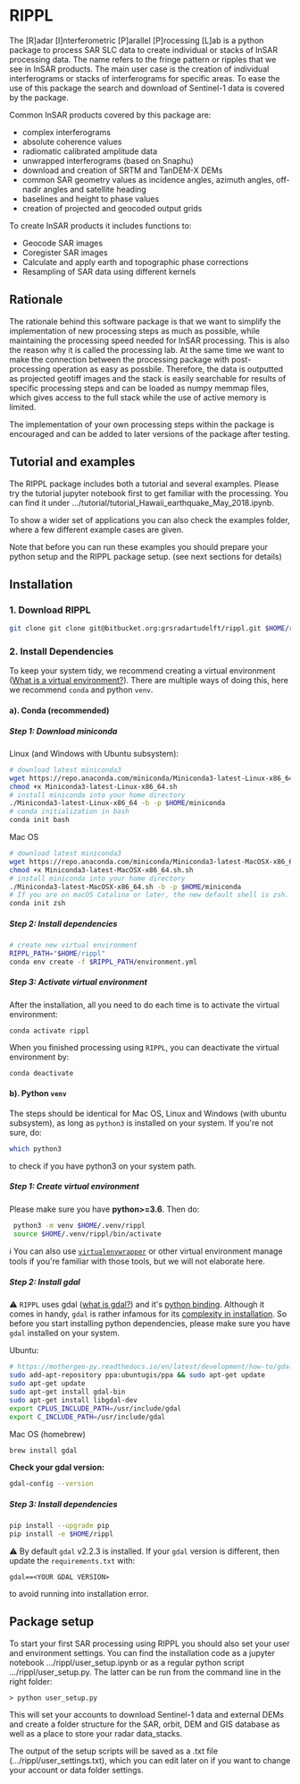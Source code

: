# RIPPL

The [R]adar [I]nterferometric [P]arallel [P]rocessing [L]ab is a python package to process SAR SLC data to create
individual or stacks of InSAR processing data. The name refers to the fringe pattern or ripples that we see
in InSAR products. The main user case is the creation of individual interferograms or stacks of interferograms
for specific areas. To ease the use of this package the search and download of Sentinel-1 data is covered by
the package. 

Common InSAR products covered by this package are: 
- complex interferograms
- absolute coherence values
- radiomatic calibrated amplitude data
- unwrapped interferograms (based on Snaphu)
- download and creation of SRTM and TanDEM-X DEMs
- common SAR geometry values as incidence angles, azimuth angles, off-nadir angles and satellite heading
- baselines and height to phase values
- creation of projected and geocoded output grids 

To create InSAR products it includes functions to:
- Geocode SAR images
- Coregister SAR images
- Calculate and apply earth and topographic phase corrections
- Resampling of SAR data using different kernels

## Rationale 

The rationale behind this software package is that we want to simplify the implementation of new processing
steps as much as possible, while maintaining the processing speed needed for InSAR processing. This is also
the reason why it is called the processing lab. At the same time we want to make the connection between 
the processing package with post-processing operation as easy as possbile. Therefore, the data is outputted
as projected geotiff images and the stack is easily searchable for results of specific processing steps
and can be loaded as numpy memmap files, which gives access to the full stack while the use of active
memory is limited.  

The implementation of your own processing steps within the package is encouraged and can be added to later
versions of the package after testing.

## Tutorial and examples

The RIPPL package includes both a tutorial and several examples. Please try the tutorial jupyter notebook first
to get familiar with the processing. You can find it under .../tutorial/tutorial_Hawaii_earthquake_May_2018.ipynb.

To show a wider set of applications you can also check the examples folder, where a few different example cases
are given. 

Note that before you can run these examples you should prepare your python setup and the RIPPL package setup. 
(see next sections for details)


## Installation

### 1. Download RIPPL

```bash
git clone git clone git@bitbucket.org:grsradartudelft/rippl.git $HOME/rippl
```

### 2. Install Dependencies

To keep your system tidy, we recommend creating a virtual environment ([What is a virtual environment?](https://realpython.com/python-virtual-environments-a-primer/)). There are multiple ways of doing this, here we recommend  `conda` and python `venv`.  

#### a). Conda (recommended)

##### Step 1: Download miniconda
Linux (and Windows with Ubuntu subsystem):

```bash
# download latest miniconda3 
wget https://repo.anaconda.com/miniconda/Miniconda3-latest-Linux-x86_64.sh
chmod +x Miniconda3-latest-Linux-x86_64.sh
# install miniconda into your home directory
./Miniconda3-latest-Linux-x86_64 -b -p $HOME/miniconda
# conda initialization in bash
conda init bash
```

Mac OS
```zsh
# download latest miniconda3 
wget https://repo.anaconda.com/miniconda/Miniconda3-latest-MacOSX-x86_64.sh
chmod +x Miniconda3-latest-MacOSX-x86_64.sh.sh
# install miniconda into your home directory
./Miniconda3-latest-MacOSX-x86_64.sh -b -p $HOME/miniconda
# If you are on macOS Catalina or later, the new default shell is zsh. If you're still using bash, then use bash instead of zsh when init.
conda init zsh
```

##### Step 2: Install dependencies

```bash
# create new virtual environment
RIPPL_PATH="$HOME/rippl" 
conda env create -f $RIPPL_PATH/environment.yml
```

##### Step 3: Activate virtual environment

After the installation, all you need to do each time is to activate the virtual environment:
```
conda activate rippl
```

When you finished processing using `RIPPL`, you can deactivate the virtual environment by:

```bash
conda deactivate
```

#### b). Python `venv`

The steps should be identical for Mac OS, Linux and Windows (with ubuntu subsystem), as long as `python3` is installed on your system. If you're not sure, do:
```bash
which python3
```
to check if you have python3 on your system path. 

##### Step 1: Create virtual environment

Please make sure you have **python>=3.6**. Then do:
```bash
 python3 -m venv $HOME/.venv/rippl
 source $HOME/.venv/rippl/bin/activate
```

ℹ️ You can also use [`virtualenvwrapper`](https://virtualenvwrapper.readthedocs.io/en/latest/) or other virtual environment manage tools if you're familiar with those tools, but we will not elaborate here. 

##### Step 2: Install gdal
⚠️ `RIPPL` uses gdal ([what is gdal?](https://gdal.org)) and it's [python binding](https://pypi.org/project/GDAL/). Although it comes in handy, `gdal` is rather infamous for its [complexity in installation](https://www.google.com/search?q=why+is+it+so+hard+to+install+gdal?). So before you start installing python dependencies, please make sure you have `gdal` installed on your system. 

Ubuntu:
```bash
# https://mothergeo-py.readthedocs.io/en/latest/development/how-to/gdal-ubuntu-pkg.html
sudo add-apt-repository ppa:ubuntugis/ppa && sudo apt-get update
sudo apt-get update
sudo apt-get install gdal-bin
sudo apt-get install libgdal-dev
export CPLUS_INCLUDE_PATH=/usr/include/gdal
export C_INCLUDE_PATH=/usr/include/gdal
```

Mac OS (homebrew)
```zsh
brew install gdal
```

**Check your gdal version:**
```bash
gdal-config --version
```

##### Step 3: Install dependencies

```bash
pip install --upgrade pip
pip install -e $HOME/rippl
```

⚠️ By default `gdal` v2.2.3 is installed. If your `gdal` version is different, then update the `requirements.txt` with:
```
gdal==<YOUR GDAL VERSION>
```
to avoid running into installation error. 


## Package setup

To start your first SAR processing using RIPPL you should also set your user and environment settings. You 
can find the installation code as a jupyter notebook .../rippl/user_setup.ipynb or as a regular python script
.../rippl/user_setup.py. The latter can be run from the command line in the right folder: 


    > python user_setup.py

This will set your accounts to download Sentinel-1 data and external DEMs and create
a folder structure for the SAR, orbit, DEM and GIS database as well as a place to store your radar data_stacks.

The output of the setup scripts will be saved as a .txt file (.../rippl/user_settings.txt), which you can edit
later on if you want to change your account or data folder settings.
